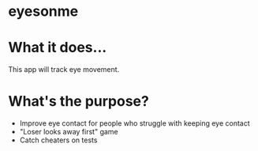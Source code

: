 # eyesonme

<h1>What it does...</h1>
<p>This app will track eye movement.</p>

<h1>What's the purpose?</h1>
<ul>
  <li>Improve eye contact for people who struggle with keeping eye contact</li>
  <li>"Loser looks away first" game</li>
  <li>Catch cheaters on tests</li>
</ul>
